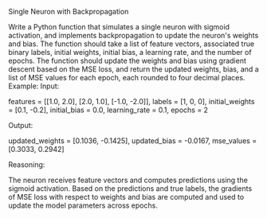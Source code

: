 Single Neuron with Backpropagation

Write a Python function that simulates a single neuron with sigmoid activation, and implements backpropagation to update the neuron's weights and bias. The function should take a list of feature vectors, associated true binary labels, initial weights, initial bias, a learning rate, and the number of epochs. The function should update the weights and bias using gradient descent based on the MSE loss, and return the updated weights, bias, and a list of MSE values for each epoch, each rounded to four decimal places.
Example:
Input:

features = [[1.0, 2.0], [2.0, 1.0], [-1.0, -2.0]], labels = [1, 0, 0], initial_weights = [0.1, -0.2], initial_bias = 0.0, learning_rate = 0.1, epochs = 2

Output:

updated_weights = [0.1036, -0.1425], updated_bias = -0.0167, mse_values = [0.3033, 0.2942]

Reasoning:

The neuron receives feature vectors and computes predictions using the sigmoid activation. Based on the predictions and true labels, the gradients of MSE loss with respect to weights and bias are computed and used to update the model parameters across epochs.